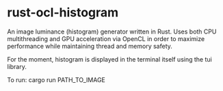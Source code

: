 # rust-ocl-histogram
An image luminance (histogram) generator written in Rust. Uses both CPU multithreading and GPU acceleration via OpenCL in order to maximize performance while maintaining thread and memory safety. 

For the moment, histogram is displayed in the terminal itself using the tui library.

To run:
cargo run PATH_TO_IMAGE

